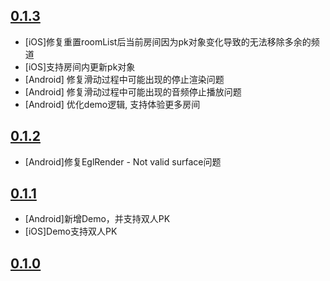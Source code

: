 
## [0.1.3](https://github.com/AgoraIO-Community/VideoLoaderAPI/releases/tag/0.1.3)
- [iOS]修复重置roomList后当前房间因为pk对象变化导致的无法移除多余的频道
- [iOS]支持房间内更新pk对象
- [Android] 修复滑动过程中可能出现的停止渲染问题
- [Android] 修复滑动过程中可能出现的音频停止播放问题
- [Android] 优化demo逻辑, 支持体验更多房间

## [0.1.2](https://github.com/AgoraIO-Community/VideoLoaderAPI/releases/tag/0.1.2)
- [Android]修复EglRender - Not valid surface问题

## [0.1.1](https://github.com/AgoraIO-Community/VideoLoaderAPI/releases/tag/0.1.1)
- [Android]新增Demo，并支持双人PK
- [iOS]Demo支持双人PK

## [0.1.0](https://github.com/AgoraIO-Community/VideoLoaderAPI/releases/tag/0.1.0)


